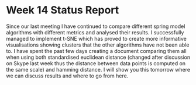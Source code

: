 # Week 14 Status Report

Since our last meeting I have continued to compare different spring model algorithms with different metrics and analysed their results. I successfully managed to implement t-SNE which has proved to create more informative visualisations showing clusters that the other algorithms have not been able to. I have spent the past few days creating a document comparing them all when using both standardised euclidean distance (changed after discussion on Skype last week thus the distance between data points is computed on the same scale) and hamming distance. I will show you this tomorrow where we can discuss results and where to go from here.
